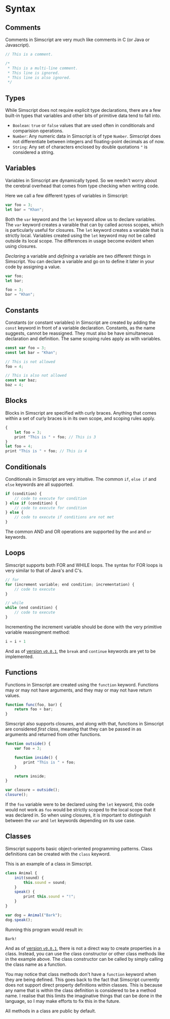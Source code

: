 # Syntax

## Comments

Comments in Simscript are very much like comments in C (or Java or Javascript).

```javascript
// This is a comment.

/*
 * This is a multi-line comment.
 * This line is ignored.
 * This line is also ignored.
 */
```

## Types

While Simscript does not require explicit type declarations, there are a few built-in types that variables and other bits of primitive data tend to fall into.

- `Boolean`: `true` or `false` values that are used often in conditionals and comparision operations.
- `Number`:  Any numeric data in Simscript is of type `Number`. Simscript does not differentiate between integers and floating-point decimals as of now.
- `String`: Any set of characters enclosed by double quotations `"` is considered a string.

## Variables

Variables in Simscript are dynamically typed. So we needn't worry about the cerebral overhead that comes from type checking when writing code.

Here we call a few different types of variables in Simscript:

```javascript
var foo = 3;
let bar = "Khan";
```

Both the `var` keyword and the `let` keyword allow us to declare variables. The `var` keyword creates a varaible that can by called across scopes, which is particularly useful for closures. The `let` keyword creates a variable that is strictly local. Variables created using the `let` keyword may not be called outside its local scope. The differences in usage become evident when using closures.

*Declaring* a variable and *defining* a variable are two different things in Simscript. You can declare a variable and go on to define it later in your code by assigning a value.

```javascript
var foo;
let bar;

foo = 3;
bar = "Khan";
```

## Constants

Constants (or constant variables) in Simscript are created by adding the `const` keyword in front of a variable declaration. Constants, as the name suggests, cannot be reassigned. They must also be have simultaneous declaration and definition. The same scoping rules apply as with variables.

```javascript
const var foo = 3;
const let bar = "Khan";

// This is not allowed
foo = 4;

// This is also not allowed
const var baz;
baz = 4;
```

## Blocks

Blocks in Simscript are specified with curly braces. Anything that comes within a set of curly braces is in its own scope, and scoping rules apply.

```javascript
{
    let foo = 3; 
    print "This is " + foo; // This is 3
}
let foo = 4;
print "This is " + foo; // This is 4
```

## Conditionals

Conditionals in Simscript are very intuitive. The common `if`, `else if` and `else` keywords are all supported.

```javascript
if (condition) {
    // code to execute for condition
} else if (condition) {
    // code to execute for condition
} else {
    // code to execute if conditions are not met
}
```

The common AND and OR operations are supported by the `and` and `or` keywords.

## Loops

Simscript supports both FOR and WHILE loops. The syntax for FOR loops is very similar to that of Java's and C's.

```javascript
// for
for (increment variable; end condition; incrementation) {
    // code to execute
}

// while
while (end condition) {
    // code to execute
}
```

Incrementing the increment variable should be done with the very primitive variable reassingment method:

```javascript
i = i + 1
```

And as of [version `v0.0.1`](../README.md), the `break` and `continue` keywords are yet to be implemented.


## Functions

Functions in Simscript are created using the `function` keyword. Functions may or may not have arguments, and they may or may not have return values.

```javascript
function func(foo, bar) {
    return foo + bar;
}
```

Simscript also supports closures, and along with that, functions in Simscript are considered *first class*, meaning that they can be passed in as arguments and returned from other functions.

```javascript
function outside() {
    var foo = 3;

    function inside() {
        print "This is " + foo;
    }

    return inside;
}

var closure = outside();
closure();
```

If the `foo` variable were to be declared using the `let` keyword, this code would not work as `foo` would be strictly scoped to the local scope that it was declared in. So when using closures, it is important to distinguish between the `var` and `let` keywords depending on its use case.

## Classes

Simscript supports basic object-oriented programming patterns. Class definitions can be created with the `class` keyword.

This is an example of a class in Simscript.

```javascript
class Animal {
    init(sound) {
        this.sound = sound;
    }
    speak() {
        print this.sound + "!";
    }
}

var dog = Animal("Bark");
dog.speak();
```

Running this program would result in:

```shell
Bark!
```

And as of [version `v0.0.1`](../README.md), there is not a direct way to create properties in a class. Instead, you can use the class constructor or other class methods like in the example above. The class constructor can be called by simply calling the class name as a function.

You may notice that class methods don't have a `function` keyword when they are being defined. This goes back to the fact that Simscript currently does not support direct property definitions within classes. This is because any name that is within the class definition is considered to be a method name. I realise that this limits the imaginative things that can be done in the language, so I may make efforts to fix this in the future.

All methods in a class are public by default.
